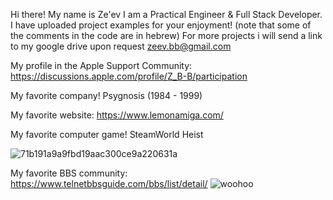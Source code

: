 Hi there!
My name is Ze'ev
I am a Practical Engineer & Full Stack Developer.
I have uploaded project examples for your enjoyment!
(note that some of the comments in the code are in hebrew)
For more projects i will send a link to my google drive upon request
zeev.bb@gmail.com

My profile in the Apple Support Community: https://discussions.apple.com/profile/Z_B-B/participation


My favorite company! Psygnosis (1984 - 1999)

My favorite website: https://www.lemonamiga.com/

My favorite computer game! SteamWorld Heist

![71b191a9a9fbd19aac300ce9a220631a](https://user-images.githubusercontent.com/4492652/220156320-4f142d5a-25dc-4fb7-91c4-2e56b1d4c44b.jpg)


My favorite BBS community: https://www.telnetbbsguide.com/bbs/list/detail/  ![woohoo](https://user-images.githubusercontent.com/4492652/220128378-81305ff2-f0ea-44ab-b137-36ea05be3b0e.gif)
